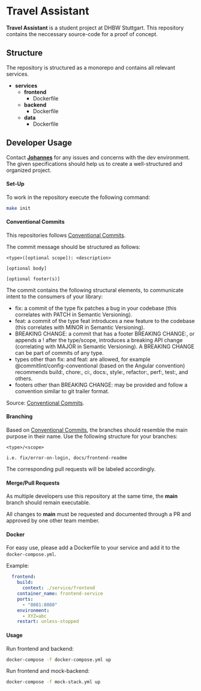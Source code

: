 # Travel Assistant

**Travel Assistant** is a student project at DHBW Stuttgart. This repository contains the neccessary source-code for a proof of concept.

## Structure

The repository is structured as a monorepo and contains all relevant services.

- **services**
  - **frontend**
    - Dockerfile
  - **backend**
    - Dockerfile
  - **data**
    - Dockerfile

## Developer Usage

Contact [**Johannes**](https://github.com/Jopeeee) for any issues and concerns with the dev environment. The given specifications should help us to create a well-structured and organized project.

#### Set-Up

To work in the repository execute the following command:

```bash
make init
```

#### Conventional Commits

This repositories follows [Conventional Commits](https://www.conventionalcommits.org/en/v1.0.0/#summary).

The commit message should be structured as follows:

```
<type>([optional scope]): <description>

[optional body]

[optional footer(s)]
```

The commit contains the following structural elements, to communicate intent to the consumers of your library:

- fix: a commit of the type fix patches a bug in your codebase (this correlates with PATCH in Semantic Versioning).
- feat: a commit of the type feat introduces a new feature to the codebase (this correlates with MINOR in Semantic Versioning).
- BREAKING CHANGE: a commit that has a footer BREAKING CHANGE:, or appends a ! after the type/scope, introduces a breaking API change (correlating with MAJOR in Semantic Versioning). A BREAKING CHANGE can be part of commits of any type.
- types other than fix: and feat: are allowed, for example @commitlint/config-conventional (based on the Angular convention) recommends build:, chore:, ci:, docs:, style:, refactor:, perf:, test:, and others.
- footers other than BREAKING CHANGE: <description> may be provided and follow a convention similar to git trailer format.

Source: [Conventional Commits](https://www.conventionalcommits.org/en/v1.0.0/#summary).

#### Branching

Based on [Conventional Commits](https://www.conventionalcommits.org/en/v1.0.0/#summary), the branches should resemble the main purpose in their name. Use the following structure for your branches:

```
<type>/<scope>

i.e. fix/error-on-login, docs/frontend-readme
```

The corresponding pull requests will be labeled accordingly.



#### Merge/Pull Requests

As multiple developers use this repository at the same time, the **main** branch should remain executable.

All changes to **main** must be requested and documented through a PR and approved by one other team member.

#### Docker

For easy use, please add a Dockerfile to your service and add it to the `docker-compose.yml`.

Example:
```yaml
  frontend:
    build:
      context: ./service/frontend
    container_name: frontend-service
    ports:
      - "8081:8080"
    environment:
      - XYZ=abc
    restart: unless-stopped
```

#### Usage

Run frontend and backend:
```bash
docker-compose -f docker-compose.yml up
```

Run frontend and mock-backend:
```bash
docker-compose -f mock-stack.yml up
```
